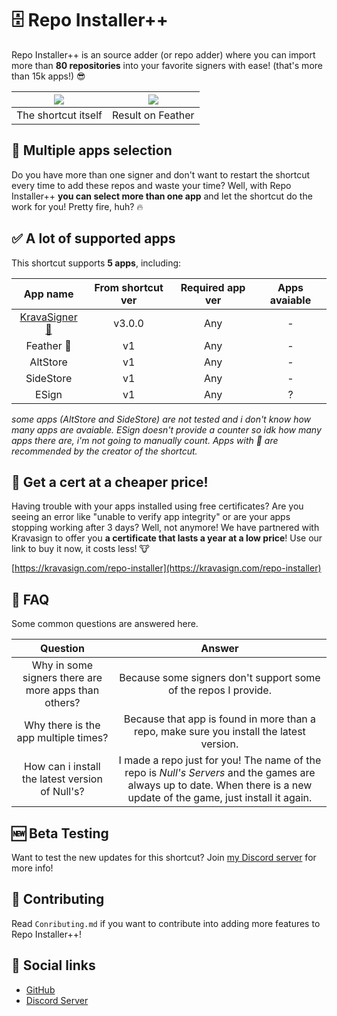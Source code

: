 # 🗄️ Repo Installer++
Repo Installer++ is an source adder (or repo adder) where you can import more than **80 repositories** into your favorite signers with ease! (that's more than 15k apps!) 😎

|![](https://images.guns.lol/701tN.png)|![](https://images.guns.lol/bVpw3.png)|
| :------------: | :------------: |
|The shortcut itself|Result on Feather|

## 🔢 Multiple apps selection
Do you have more than one signer and don't want to restart the shortcut every time to add these repos and waste your time? Well, with Repo Installer++ **you can select more than one app** and let the shortcut do the work for you! Pretty fire, huh? 🔥
## ✅ A lot of supported apps
This shortcut supports **5 apps**, including:

|App name|From shortcut ver|Required app ver|Apps avaiable|
| :------------: | :------------: | :------------: | :------------: |
|[KravaSigner 🩷](https://kravasign.com/repo-installer)|v3.0.0|Any|-|
|Feather 🩷|v1|Any|-|
|AltStore|v1|Any|-|
|SideStore|v1|Any|-|
|ESign|v1|Any|?|

*some apps (AltStore and SideStore) are not tested and i don't know how many apps are avaiable. ESign doesn't provide a counter so idk how many apps there are, i'm not going to manually count. Apps with 🩷 are recommended by the creator of the shortcut.*

## 📃 Get a cert at a cheaper price!
Having trouble with your apps installed using free certificates? Are you seeing an error like "unable to verify app integrity" or are your apps stopping working after 3 days? Well, not anymore!
We have partnered with Kravasign to offer you **a certificate that lasts a year at a low price**! Use our link to buy it now, it costs less! 🐮

[https://kravasign.com/repo-installer](https://kravasign.com/repo-installer)

## 🤔 FAQ
Some common questions are answered here.

|Question|Answer|
| :------------: | :------------: |
|Why in some signers there are more apps than others?|Because some signers don't support some of the repos I provide.|
|Why there is the app multiple times?|Because that app is found in more than a repo, make sure you install the latest version.|
|How can i install the latest version of Null's?|I made a repo just for you! The name of the repo is *Null's Servers* and the games are always up to date. When there is a new update of the game, just install it again.|

## 🆕 Beta Testing
Want to test the new updates for this shortcut? Join [my Discord server](https://gocciola.xyz/discord) for more info!

## 🤝 Contributing
Read `Conributing.md` if you want to contribute into adding more features to Repo Installer++!

## 🔗 Social links
- [GitHub](https://github.com/gocciolafr)
- [Discord Server](https://gocciola.xyz/discord)
